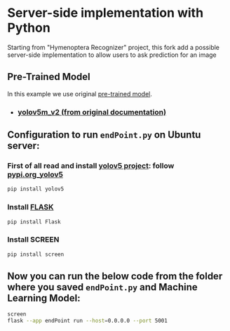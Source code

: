 # Server-side implementation with Python
Starting from "Hymenoptera Recognizer" project, this fork add a possible server-side implementation to allow users to ask prediction for an image

## Pre-Trained Model
In this example we use original [pre-trained model](/Hymenoptera-Recognizer/models/yolov5m_v2.pt).

* ### [yolov5m_v2 (from original documentation)](../README.md#yolov5m_v2)

## Configuration to run `endPoint.py` on Ubuntu server:

### First of all read and install [yolov5 project](https://github.com/ultralytics/yolov5): follow [pypi.org_yolov5](https://pypi.org/project/yolov5/)
```bash
pip install yolov5
```

### Install [FLASK](https://flask.palletsprojects.com/en/2.2.x/)
```bash
pip install Flask
```

### Install SCREEN
```bash
pip install screen
```

## Now you can run the below code from the folder where you saved `endPoint.py` and Machine Learning Model:
```bash
screen
flask --app endPoint run --host=0.0.0.0 --port 5001
```